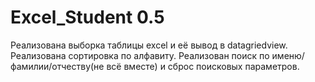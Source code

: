 # Excel_Student 0.5
Реализована выборка таблицы excel и её вывод в datagriedview.
Реализована сортировка по алфавиту.
Реализован поиск по именю/фамилии/отчеству(не всё вместе) и сброс поисковых параметров.
 
